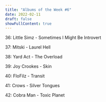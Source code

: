 ```yaml
---
title: "Albums of the Week #6"
date: 2022-02-11
draft: false
showFullContent: true
---
```


36: Little Simz - Sometimes I Might Be Introvert

37: Mitski - Laurel Hell

38: Yard Act - The Overload

39: Joy Crookes - Skin

40: FloFilz - Transit

41: Crows - Silver Tongues

42: Cobra Man - Toxic Planet
